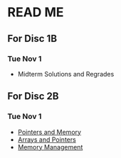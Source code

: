 # READ ME

## For Disc 1B
### Tue Nov 1
- Midterm Solutions and Regrades

## For Disc 2B
### Tue Nov 1
- [Pointers and Memory](https://github.com/TejasViswa/PIC10B_Disc1B_Disc2B/blob/main/Week_1/Pointers_and_memory.md)
- [Arrays and Pointers](https://github.com/TejasViswa/PIC10B_Disc1B_Disc2B/blob/main/Week_2/Arrays.md)
- [Memory Management](https://github.com/TejasViswa/PIC10B_Disc1B_Disc2B/blob/main/Week_5/Memory_Management.md)

